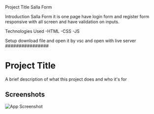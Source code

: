 Project Title
Salla Form

Introduction
Salla Form it is one page have login form and register form responsive with all screen and have validation on inputs.

Technologies Used
-HTML
-CSS
-JS

Setup
download file and open it by vsc and open with live server
################
# Project Title

A brief description of what this project does and who it's for


## Screenshots

![App Screenshot](https://ibb.co/PgR1Nks)
